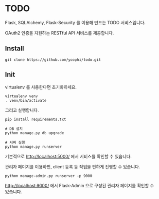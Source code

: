 TODO
======

Flask, SQLAlchemy, Flask-Security 를 이용해 만드는 TODO 서비스입니다.

OAuth2 인증을 지원하는 RESTful API 서비스를 제공합니다.

## Install

	git clone https://github.com/yoophi/todo.git
	
## Init

virtualenv 를 사용한다면 초기화하세요.

	virtualenv venv
	. venv/bin/activate
	
그리고 실행합니다.

    pip install requirements.txt    
    
    # DB 설치
    python manage.py db upgrade
    
    # 서버 실행
    python manage.py runserver
    
기본적으로 <http://localhost:5000/> 에서 서비스를 확인할 수 있습니다.

관리자 페이지를 이용하면, client 등록 등 작업을 편하게 진행할 수 있습니다.

    python manage-admin.py runserver -p 9000
    
<http://localhost:9000/> 에서 Flask-Admin 으로 구성된 관리자 페이지를 확인할 수 있습니다.